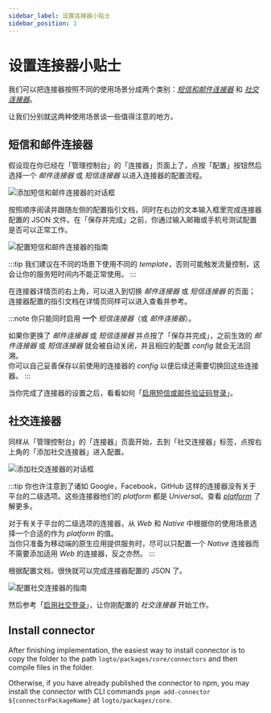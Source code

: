 ```yaml
---
sidebar_label: 设置连接器小贴士
sidebar_position: 1
---
```


# 设置连接器小贴士

我们可以把连接器按照不同的使用场景分成两个类别：[_短信和邮件连接器_](./connector-setup-tips.md#短信和邮件连接器) 和 [_社交连接器_](./connector-setup-tips.md#社交连接器)。

让我们分别就这两种使用场景谈一些值得注意的地方。

## 短信和邮件连接器

假设现在你已经在「管理控制台」的「连接器」页面上了，点按「配置」按钮然后选择一个 _邮件连接器_ 或 _短信连接器_ 以进入连接器的配置流程。

![添加短信和邮件连接器的对话框](./assets/add-sms-or-email-connector-modal.png)

按照顺序阅读并跟随左侧的配置指引文档，同时在右边的文本输入框里完成连接器配置的 JSON 文件。在「保存并完成」之前，你通过输入邮箱或手机号测试配置是否可以正常工作。

![配置短信和邮件连接器的指南](./assets/configure-sms-or-email-connector-guide.png)

:::tip
我们建议在不同的场景下使用不同的 _template_，否则可能触发流量控制，这会让你的服务短时间内不能正常使用。
:::

在连接器详情页的右上角，可以进入到切换 _邮件连接器_ 或 _短信连接器_ 的页面；连接器配置的指引文档在详情页同样可以进入查看并参考。

:::note
你只能同时启用 **一个** _短信连接器_（或 _邮件连接器_）。

如果你更换了 _邮件连接器_ 或 _短信连接器_ 并点按了「保存并完成」，之前生效的 _邮件连接器_ 或 _短信连接器_ 就会被自动关闭，并且相应的配置 _config_ 就会无法回溯。<br/>
你可以自己妥善保存以前使用的连接器的 _config_ 以便后续还需要切换回这些连接器。
:::

当你完成了连接器的设置之后，看看如何「[启用短信或邮件验证码登录](../../tutorials/get-started/enable-passcode-sign-in.mdx)」。

## 社交连接器

同样从「管理控制台」的「连接器」页面开始，去到「社交连接器」标签，点按右上角的「添加社交连接器」进入配置。

![添加社交连接器的对话框](./assets/add-social-connector-modal.png)

:::tip
你也许注意到了诸如 Google，Facebook，GitHub 这样的连接器没有关于平台的二级选项。这些连接器他们的 _platform_ 都是 _Universal_。查看 [_platform_](../../references/connectors/README.mdx#platform) 了解更多。

对于有关于平台的二级选项的连接器，从 _Web_ 和 _Native_ 中根据你的使用场景选择一个合适的作为 _platform_ 的值。<br/>
当你只准备为移动端的原生应用提供服务时，尽可以只配置一个 _Native_ 连接器而不需要添加适用 _Web_ 的连接器，反之亦然。
:::

根据配置文档，很快就可以完成连接器配置的 JSON 了。

![配置社交连接器的指南](./assets/configure-social-connector-guide.png)

然后参考「[启用社交登录](../../tutorials/get-started/enable-social-sign-in.mdx)」，让你刚配置的 _社交连接器_ 开始工作。

## Install connector

After finishing implementation, the easiest way to install connector is to copy the folder to the path `logto/packages/core/connectors` and then compile files in the folder.

Otherwise, if you have already published the connector to npm, you may install the connector with CLI commands `pnpm add-connector ${connectorPackageName}` at `logto/packages/core`.
